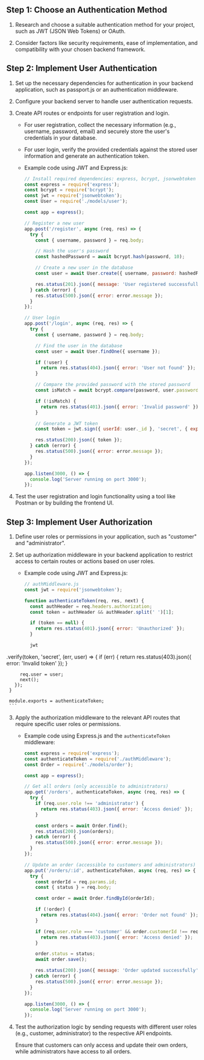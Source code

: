 
## Step 1: Choose an Authentication Method

1. Research and choose a suitable authentication method for your project, such as JWT (JSON Web Tokens) or OAuth.

2. Consider factors like security requirements, ease of implementation, and compatibility with your chosen backend framework.

## Step 2: Implement User Authentication

1. Set up the necessary dependencies for authentication in your backend application, such as passport.js or an authentication middleware.

2. Configure your backend server to handle user authentication requests.

3. Create API routes or endpoints for user registration and login.

   - For user registration, collect the necessary information (e.g., username, password, email) and securely store the user's credentials in your database.

   - For user login, verify the provided credentials against the stored user information and generate an authentication token.

   - Example code using JWT and Express.js:

     ```javascript
     // Install required dependencies: express, bcrypt, jsonwebtoken
     const express = require('express');
     const bcrypt = require('bcrypt');
     const jwt = require('jsonwebtoken');
     const User = require('./models/user');

     const app = express();

     // Register a new user
     app.post('/register', async (req, res) => {
       try {
         const { username, password } = req.body;

         // Hash the user's password
         const hashedPassword = await bcrypt.hash(password, 10);

         // Create a new user in the database
         const user = await User.create({ username, password: hashedPassword });

         res.status(201).json({ message: 'User registered successfully' });
       } catch (error) {
         res.status(500).json({ error: error.message });
       }
     });

     // User login
     app.post('/login', async (req, res) => {
       try {
         const { username, password } = req.body;

         // Find the user in the database
         const user = await User.findOne({ username });

         if (!user) {
           return res.status(404).json({ error: 'User not found' });
         }

         // Compare the provided password with the stored password
         const isMatch = await bcrypt.compare(password, user.password);

         if (!isMatch) {
           return res.status(401).json({ error: 'Invalid password' });
         }

         // Generate a JWT token
         const token = jwt.sign({ userId: user._id }, 'secret', { expiresIn: '1h' });

         res.status(200).json({ token });
       } catch (error) {
         res.status(500).json({ error: error.message });
       }
     });

     app.listen(3000, () => {
       console.log('Server running on port 3000');
     });
     ```

4. Test the user registration and login functionality using a tool like Postman or by building the frontend UI.

## Step 3: Implement User Authorization

1. Define user roles or permissions in your application, such as "customer" and "administrator".

2. Set up authorization middleware in your backend application to restrict access to certain routes or actions based on user roles.

   - Example code using JWT and Express.js:

     ```javascript
     // authMiddleware.js
     const jwt = require('jsonwebtoken');

     function authenticateToken(req, res, next) {
       const authHeader = req.headers.authorization;
       const token = authHeader && authHeader.split(' ')[1];

       if (token == null) {
         return res.status(401).json({ error: 'Unauthorized' });
       }

       jwt

.verify(token, 'secret', (err, user) => {
         if (err) {
           return res.status(403).json({ error: 'Invalid token' });
         }

         req.user = user;
         next();
       });
     }

     module.exports = authenticateToken;
     ```

3. Apply the authorization middleware to the relevant API routes that require specific user roles or permissions.

   - Example code using Express.js and the `authenticateToken` middleware:

     ```javascript
     const express = require('express');
     const authenticateToken = require('./authMiddleware');
     const Order = require('./models/order');

     const app = express();

     // Get all orders (only accessible to administrators)
     app.get('/orders', authenticateToken, async (req, res) => {
       try {
         if (req.user.role !== 'administrator') {
           return res.status(403).json({ error: 'Access denied' });
         }

         const orders = await Order.find();
         res.status(200).json(orders);
       } catch (error) {
         res.status(500).json({ error: error.message });
       }
     });

     // Update an order (accessible to customers and administrators)
     app.put('/orders/:id', authenticateToken, async (req, res) => {
       try {
         const orderId = req.params.id;
         const { status } = req.body;

         const order = await Order.findById(orderId);

         if (!order) {
           return res.status(404).json({ error: 'Order not found' });
         }

         if (req.user.role === 'customer' && order.customerId !== req.user.userId) {
           return res.status(403).json({ error: 'Access denied' });
         }

         order.status = status;
         await order.save();

         res.status(200).json({ message: 'Order updated successfully' });
       } catch (error) {
         res.status(500).json({ error: error.message });
       }
     });

     app.listen(3000, () => {
       console.log('Server running on port 3000');
     });
     ```

4. Test the authorization logic by sending requests with different user roles (e.g., customer, administrator) to the respective API endpoints.

   Ensure that customers can only access and update their own orders, while administrators have access to all orders.

